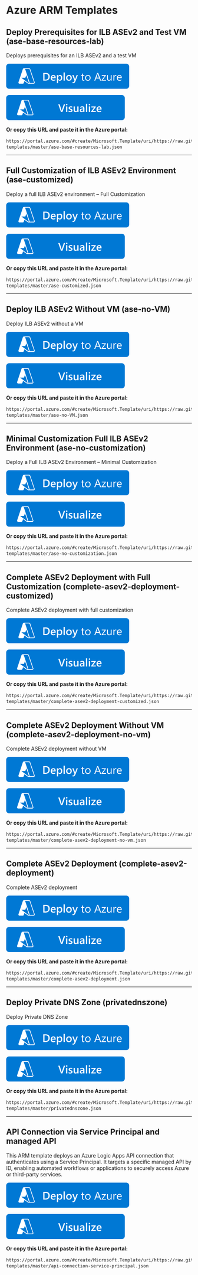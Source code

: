# Azure ARM Templates

## Deploy Prerequisites for ILB ASEv2 and Test VM (ase-base-resources-lab)

Deploys prerequisites for an ILB ASEv2 and a test VM

[![Deploy to Azure](https://raw.githubusercontent.com/Azure/azure-quickstart-templates/master/1-CONTRIBUTION-GUIDE/images/deploytoazure.svg?sanitize=true)](https://portal.azure.com/#create/Microsoft.Template/uri/https%3A%2F%2Fraw.githubusercontent.com%2FDjongov%2FARM-templates%2Fmaster%2Fase-base-resources-lab.json)

[![Visualize](https://raw.githubusercontent.com/Azure/azure-quickstart-templates/master/1-CONTRIBUTION-GUIDE/images/visualizebutton.svg?sanitize=true)](http://armviz.io/#/?load=https%3A%2F%2Fraw.githubusercontent.com%2FDjongov%2FARM-templates%2Fmaster%2Fase-base-resources-lab.json)

**Or copy this URL and paste it in the Azure portal:**

```plaintext
https://portal.azure.com/#create/Microsoft.Template/uri/https://raw.githubusercontent.com/Djongov/ARM-templates/master/ase-base-resources-lab.json
```

---

## Full Customization of ILB ASEv2 Environment (ase-customized)

Deploy a full ILB ASEv2 environment – Full Customization

[![Deploy to Azure](https://raw.githubusercontent.com/Azure/azure-quickstart-templates/master/1-CONTRIBUTION-GUIDE/images/deploytoazure.svg?sanitize=true)](https://portal.azure.com/#create/Microsoft.Template/uri/https%3A%2F%2Fraw.githubusercontent.com%2FDjongov%2FARM-templates%2Fmaster%2Fase-customized.json)

[![Visualize](https://raw.githubusercontent.com/Azure/azure-quickstart-templates/master/1-CONTRIBUTION-GUIDE/images/visualizebutton.svg?sanitize=true)](http://armviz.io/#/?load=https%3A%2F%2Fraw.githubusercontent.com%2FDjongov%2FARM-templates%2Fmaster%2Fase-customized.json)

**Or copy this URL and paste it in the Azure portal:**

```plaintext
https://portal.azure.com/#create/Microsoft.Template/uri/https://raw.githubusercontent.com/Djongov/ARM-templates/master/ase-customized.json
```

---

## Deploy ILB ASEv2 Without VM (ase-no-VM)

Deploy ILB ASEv2 without a VM

[![Deploy to Azure](https://raw.githubusercontent.com/Azure/azure-quickstart-templates/master/1-CONTRIBUTION-GUIDE/images/deploytoazure.svg?sanitize=true)](https://portal.azure.com/#create/Microsoft.Template/uri/https%3A%2F%2Fraw.githubusercontent.com%2FDjongov%2FARM-templates%2Fmaster%2Fase-no-VM.json)

[![Visualize](https://raw.githubusercontent.com/Azure/azure-quickstart-templates/master/1-CONTRIBUTION-GUIDE/images/visualizebutton.svg?sanitize=true)](http://armviz.io/#/?load=https%3A%2F%2Fraw.githubusercontent.com%2FDjongov%2FARM-templates%2Fmaster%2Fase-no-VM.json)

**Or copy this URL and paste it in the Azure portal:**

```plaintext
https://portal.azure.com/#create/Microsoft.Template/uri/https://raw.githubusercontent.com/Djongov/ARM-templates/master/ase-no-VM.json
```

---

## Minimal Customization Full ILB ASEv2 Environment (ase-no-customization)

Deploy a Full ILB ASEv2 Environment – Minimal Customization

[![Deploy to Azure](https://raw.githubusercontent.com/Azure/azure-quickstart-templates/master/1-CONTRIBUTION-GUIDE/images/deploytoazure.svg?sanitize=true)](https://portal.azure.com/#create/Microsoft.Template/uri/https%3A%2F%2Fraw.githubusercontent.com%2FDjongov%2FARM-templates%2Fmaster%2Fase-no-customization.json)

[![Visualize](https://raw.githubusercontent.com/Azure/azure-quickstart-templates/master/1-CONTRIBUTION-GUIDE/images/visualizebutton.svg?sanitize=true)](http://armviz.io/#/?load=https%3A%2F%2Fraw.githubusercontent.com%2FDjongov%2FARM-templates%2Fmaster%2Fase-no-customization.json)

**Or copy this URL and paste it in the Azure portal:**

```plaintext
https://portal.azure.com/#create/Microsoft.Template/uri/https://raw.githubusercontent.com/Djongov/ARM-templates/master/ase-no-customization.json
```

---

## Complete ASEv2 Deployment with Full Customization (complete-asev2-deployment-customized)

Complete ASEv2 deployment with full customization

[![Deploy to Azure](https://raw.githubusercontent.com/Azure/azure-quickstart-templates/master/1-CONTRIBUTION-GUIDE/images/deploytoazure.svg?sanitize=true)](https://portal.azure.com/#create/Microsoft.Template/uri/https%3A%2F%2Fraw.githubusercontent.com%2FDjongov%2FARM-templates%2Fmaster%2Fcomplete-asev2-deployment-customized.json)

[![Visualize](https://raw.githubusercontent.com/Azure/azure-quickstart-templates/master/1-CONTRIBUTION-GUIDE/images/visualizebutton.svg?sanitize=true)](http://armviz.io/#/?load=https%3A%2F%2Fraw.githubusercontent.com%2FDjongov%2FARM-templates%2Fmaster%2Fcomplete-asev2-deployment-customized.json)

**Or copy this URL and paste it in the Azure portal:**

```plaintext
https://portal.azure.com/#create/Microsoft.Template/uri/https://raw.githubusercontent.com/Djongov/ARM-templates/master/complete-asev2-deployment-customized.json
```

---

## Complete ASEv2 Deployment Without VM (complete-asev2-deployment-no-vm)

Complete ASEv2 deployment without VM

[![Deploy to Azure](https://raw.githubusercontent.com/Azure/azure-quickstart-templates/master/1-CONTRIBUTION-GUIDE/images/deploytoazure.svg?sanitize=true)](https://portal.azure.com/#create/Microsoft.Template/uri/https%3A%2F%2Fraw.githubusercontent.com%2FDjongov%2FARM-templates%2Fmaster%2Fcomplete-asev2-deployment-no-vm.json)

[![Visualize](https://raw.githubusercontent.com/Azure/azure-quickstart-templates/master/1-CONTRIBUTION-GUIDE/images/visualizebutton.svg?sanitize=true)](http://armviz.io/#/?load=https%3A%2F%2Fraw.githubusercontent.com%2FDjongov%2FARM-templates%2Fmaster%2Fcomplete-asev2-deployment-no-vm.json)

**Or copy this URL and paste it in the Azure portal:**

```plaintext
https://portal.azure.com/#create/Microsoft.Template/uri/https://raw.githubusercontent.com/Djongov/ARM-templates/master/complete-asev2-deployment-no-vm.json
```

---

## Complete ASEv2 Deployment (complete-asev2-deployment)

Complete ASEv2 deployment

[![Deploy to Azure](https://raw.githubusercontent.com/Azure/azure-quickstart-templates/master/1-CONTRIBUTION-GUIDE/images/deploytoazure.svg?sanitize=true)](https://portal.azure.com/#create/Microsoft.Template/uri/https%3A%2F%2Fraw.githubusercontent.com%2FDjongov%2FARM-templates%2Fmaster%2Fcomplete-asev2-deployment.json)

[![Visualize](https://raw.githubusercontent.com/Azure/azure-quickstart-templates/master/1-CONTRIBUTION-GUIDE/images/visualizebutton.svg?sanitize=true)](http://armviz.io/#/?load=https%3A%2F%2Fraw.githubusercontent.com%2FDjongov%2FARM-templates%2Fmaster%2Fcomplete-asev2-deployment.json)

**Or copy this URL and paste it in the Azure portal:**

```plaintext
https://portal.azure.com/#create/Microsoft.Template/uri/https://raw.githubusercontent.com/Djongov/ARM-templates/master/complete-asev2-deployment.json
```

---

## Deploy Private DNS Zone (privatednszone)

Deploy Private DNS Zone

[![Deploy to Azure](https://raw.githubusercontent.com/Azure/azure-quickstart-templates/master/1-CONTRIBUTION-GUIDE/images/deploytoazure.svg?sanitize=true)](https://portal.azure.com/#create/Microsoft.Template/uri/https%3A%2F%2Fraw.githubusercontent.com%2FDjongov%2FARM-templates%2Fmaster%2Fprivatednszone.json)

[![Visualize](https://raw.githubusercontent.com/Azure/azure-quickstart-templates/master/1-CONTRIBUTION-GUIDE/images/visualizebutton.svg?sanitize=true)](http://armviz.io/#/?load=https%3A%2F%2Fraw.githubusercontent.com%2FDjongov%2FARM-templates%2Fmaster%2Fprivatednszone.json)

**Or copy this URL and paste it in the Azure portal:**

```plaintext
https://portal.azure.com/#create/Microsoft.Template/uri/https://raw.githubusercontent.com/Djongov/ARM-templates/master/privatednszone.json
```

---

## API Connection via Service Principal and managed API

This ARM template deploys an Azure Logic Apps API connection that authenticates using a Service Principal. It targets a specific managed API by ID, enabling automated workflows or applications to securely access Azure or third-party services.

[![Deploy to Azure](https://raw.githubusercontent.com/Azure/azure-quickstart-templates/master/1-CONTRIBUTION-GUIDE/images/deploytoazure.svg?sanitize=true)](https://portal.azure.com/#create/Microsoft.Template/uri/https%3A%2F%2Fraw.githubusercontent.com%2FDjongov%2FARM-templates%2Fmaster%2Fapi-connection-service-principal.json)

[![Visualize](https://raw.githubusercontent.com/Azure/azure-quickstart-templates/master/1-CONTRIBUTION-GUIDE/images/visualizebutton.svg?sanitize=true)](http://armviz.io/#/?load=https%3A%2F%2Fraw.githubusercontent.com%2FDjongov%2FARM-templates%2Fmaster%2Fapi-connection-service-principal.json)

**Or copy this URL and paste it in the Azure portal:**

```plaintext
https://portal.azure.com/#create/Microsoft.Template/uri/https://raw.githubusercontent.com/Djongov/ARM-templates/master/api-connection-service-principal.json
```

